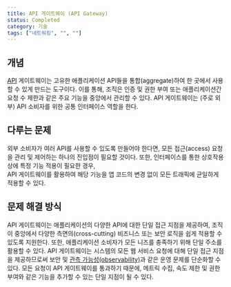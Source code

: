 ```yaml
---
title: API 게이트웨이 (API Gateway)
status: Completed
category: 기술
tags: ["네트워킹", "", ""]
---
```


## 개념

[API](/application-programming-interface/) 게이트웨이는 
고유한 애플리케이션 API들을 통합(aggregate)하여 한 곳에서 사용할 수 있게 만드는 도구이다.
이를 통해, 조직은 인증 및 권한 부여 또는 애플리케이션간 요청 수 제한과 같은 주요 기능을
중앙에서 관리할 수 있다.
API 게이트웨이는 (주로 외부) API 소비자를 위한 공통 인터페이스 역할을 한다.

## 다루는 문제

외부 소비자가 여러 API를 사용할 수 있도록 만들어야 한다면,
모든 접근(access) 요청을 관리 및 제어하는 하나의 진입점이 필요할 것이다.
또한, 인터페이스를 통한 상호작용 상에 특정 기능 적용이 필요한 경우,  
API 게이트웨이를 활용하여 해당 기능을 앱 코드의 변경 없이 모든 트래픽에 균일하게 적용할 수 있다.

## 문제 해결 방식

API 게이트웨이는 애플리케이션의 다양한 API에 대한 단일 접근 지점을 제공하여,
조직이 중앙에서 다양한 측면의(cross-cutting) 비즈니스 또는 보안 로직을 쉽게 적용할 수 있도록 지원한다.
또한, 애플리케이션 소비자가 모든 니즈를 충족하기 위해 단일 주소를 활용할 수 있다.
API 게이트웨이는 시스템의 모든 웹 서비스 요청에 대해 단일 접근 지점을 제공하므로써
보안 및 [관측 가능성(observability)](/observability/)과 같은 운영 문제를 단순화할 수 있다.
모든 요청이 API 게이트웨이를 통과하기 때문에,
메트릭 수집, 속도 제한 및 권한 부여와 같은 기능을 추가할 수 있는 단일 지점이 될 수 있다.
